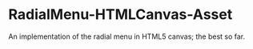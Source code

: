 # RadialMenu-HTMLCanvas-Asset
An implementation of the radial menu in HTML5 canvas; the best so far.
